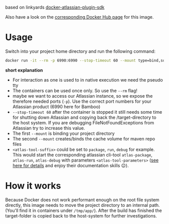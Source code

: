 based on linkyards [docker-atlassian-plugin-sdk](https://hub.docker.com/r/linkyard/docker-atlassian-plugin-sdk/)

Also have a look on the [corresponding Docker Hub page](https://hub.docker.com/r/sknopp94/atlassdkwithfirefoxselenium) for this image.

# Usage

Switch into your project home directory and run the following command:

```bash
docker run -it --rm -p 6990:6990 --stop-timeout 60 --mount type=bind,source="$(pwd)",target=/app --mount source=atlasmvncache,target=/root/.m2/repository sknopp94/atlassdkwithfirefoxselenium <atlas-tool-suffix> <atlas-tool-parameters>
```

**short explanation**
 * For interaction as one is used to in native execution we need the pseudo tty
 * The containers can be used once only. So use the `--rm` flag! 
 * maybe we want to access our Atlassian instance, so we expose the therefore needed ports (`-p`). Use the correct port numbers for your Atlassian product (6990 here for Bamboo)
 * `--stop-timeout 60` after the container is stopped it still needs some time for shutting down Atlassian and copying back the /target-directory to the host system. If you are debugging FileNotFoundExceptions from Atlassian try to increase this value.
 * The first `--mount` is binding your project directory
 * The second `--mount` creates/binds the cache volume for maven repo files
 * `<atlas-tool-suffix>` could be set to `package`, `run`, `debug` for example. \
This would start the corresponding atlassian cli-tool `atlas-package`, `atlas-run`, `atlas-debug` with parameters `<atlas-tool-parameters>` ([see here for details](https://developer.atlassian.com/server/framework/atlassian-sdk/atlas-mvn/) and enjoy their documentation skills 😉).

# How it works

Because Docker does not work performant enough on the root file system directly, this image needs to move the project directory to an internal path. (You'll find it in containers under `/tmp/app/`). After the build has finished the target-folder is copied back to the host-system for further investigations.
